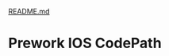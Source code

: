 [README.md](https://github.com/tahmidasid/Prework-IOS-CodePath/files/7147198/README.md)
# Prework IOS CodePath
 
